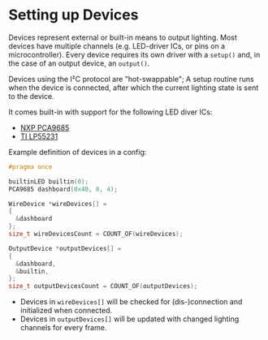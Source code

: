 # Setting up Devices

Devices represent external or built-in means to output lighting. Most devices have multiple channels (e.g. LED-driver ICs, or pins on a microcontroller). Every device requires its own driver with a `setup()` and, in the case of an output device, an `output()`.

Devices using the I²C protocol are "hot-swappable"; A setup routine runs when the device is connected, after which the current lighting state is sent to the device.

It comes built-in with support for the following LED diver ICs:

* [NXP PCA9685](https://www.nxp.com/docs/en/data-sheet/PCA9685.pdf)
* [TI LP55231](https://www.ti.com/lit/ds/symlink/lp55231.pdf)

Example definition of devices in a config:
```cpp
#pragma once

builtinLED builtin(0);
PCA9685 dashboard(0x40, 0, 4);

WireDevice *wireDevices[] =
{
  &dashboard
};
size_t wireDevicesCount = COUNT_OF(wireDevices);

OutputDevice *outputDevices[] =
{
  &dashboard,
  &builtin,
};
size_t outputDevicesCount = COUNT_OF(outputDevices);
```

* Devices in `wireDevices[]` will be checked for (dis-)connection and initialized when connected.
* Devices in `outputDevices[]` will be updated with changed lighting channels for every frame.

